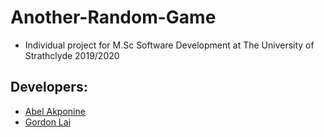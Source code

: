 # Another-Random-Game

* Individual project for M.Sc Software Development at The University of Strathclyde 2019/2020
## Developers:
* [Abel Akponine](https://github.com/abelakponine)
* [Gordon Lai](https://github.com/gordonshlai) 
